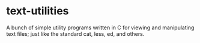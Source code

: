 # text-utilities
A bunch of simple utility programs written in C for viewing and manipulating text files; just like the standard cat, less, ed, and others.
